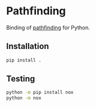 # Pathfinding

Binding of [pathfinding](https://github.com/samueltardieu/pathfinding) for Python.

## Installation

```bash
pip install .
```

## Testing

```bash
python -m pip install nox
python -m nox
```